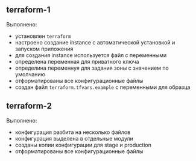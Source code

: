 ## terraform-1

Выполнено:

- установлен `terraform`
- настроено создание instance с автоматической установкой и запуском приложения
- для создания instance используется файл с переменными
- определена переменная для приватного ключа
- определина переменнуя для задания зоны с значением по умолчанию
- отформатированы все конфигурационные файлы
- создан файл `terraform.tfvars.example` c переменными для образца

## terraform-2

Выполнено:

- конфигурация разбита на несколько файлов
- конфигурация выделена в отдельные модули
- созданы копии конфигурации для stage и production
- отформатированы все конфигурационные файлы

